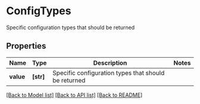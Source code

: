 # ConfigTypes

Specific configuration types that should be returned

## Properties
Name | Type | Description | Notes
------------ | ------------- | ------------- | -------------
**value** | **[str]** | Specific configuration types that should be returned | 

[[Back to Model list]](../README.md#documentation-for-models) [[Back to API list]](../README.md#documentation-for-api-endpoints) [[Back to README]](../README.md)


